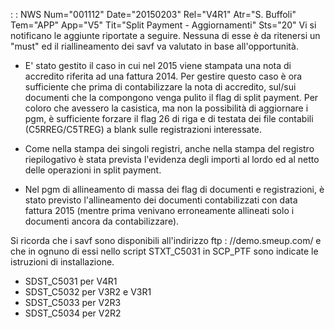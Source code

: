  :  : NWS Num="001112" Date="20150203" Rel="V4R1" Atr="S. Buffoli" Tem="APP" App="V5" Tit="Split Payment - Aggiornamenti" Sts="20"
Vi si notificano le aggiunte riportate a seguire. Nessuna di esse è da ritenersi un "must" ed il riallineamento dei savf va valutato in base all'opportunità.

* E' stato gestito il caso in cui nel 2015 viene stampata una nota di accredito riferita ad una fattura 2014. Per gestire questo caso è ora sufficiente che prima di contabilizzare la nota di accredito, sul/sui documenti che la compongono venga pulito il flag di split payment.
Per coloro che avessero la casistica, ma non la possibilità di aggiornare i pgm, è sufficiente forzare il flag 26 di riga e di testata dei file contabili (C5RREG/C5TREG) a blank sulle registrazioni interessate.

* Come nella stampa dei singoli registri, anche nella stampa del registro riepilogativo è stata prevista l'evidenza degli importi al lordo ed al netto delle operazioni in split payment.

* Nel pgm di allineamento di massa dei flag di documenti e registrazioni, è stato previsto l'allineamento dei documenti contabilizzati con data fattura 2015 (mentre prima venivano erroneamente allineati solo i documenti ancora da contabilizzare).

Si ricorda che i savf sono disponibili all'indirizzo ftp : //demo.smeup.com/ e che in ognuno di essi
nello script STXT_C5031 in SCP_PTF sono indicate le istruzioni di installazione.
* SDST_C5031 per V4R1
* SDST_C5032 per V3R2 e V3R1
* SDST_C5033 per V2R3
* SDST_C5034 per V2R2

